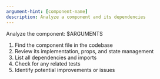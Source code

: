 ```yaml
---
argument-hint: [component-name]
description: Analyze a component and its dependencies
---
```


Analyze the component: $ARGUMENTS

1. Find the component file in the codebase
2. Review its implementation, props, and state management
3. List all dependencies and imports
4. Check for any related tests
5. Identify potential improvements or issues
